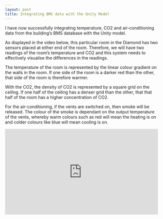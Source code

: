 ```yaml
---
layout: post
title: Integrating BMS data with the Unity Model
---
```


I have now successfully integrating temperature, CO2 and air-conditioning data from the building’s BMS database with the Unity model.

As displayed in the video below, this particular room in the Diamond has two sensors placed at either end of the room. Therefore, we will have two readings of the room’s temperature and CO2 and this system needs to effectively visualise the differences in the readings.

The temperature of the room is represented by the linear colour gradient on the walls in the room. If one side of the room is a darker red than the other, that side of the room is therefore warmer. 

With the CO2, the density of CO2 is represented by a square grid on the ceiling. If one half of the ceiling has a denser grid than the other, that that half of the room has a higher concentration of CO2. 

For the air-conditioning, if the vents are switched on, then smoke will be released. The colour of the smoke is dependant on the output temperature of the vents, whereby warm colours such as red will mean the heating is on and colder colours like blue will mean cooling is on. 

<style>.embed-container { position: relative; padding-bottom: 56.25%; height: 0; overflow: hidden; max-width: 100%; } .embed-container iframe, .embed-container object, .embed-container embed { position: absolute; top: 0; left: 0; width: 100%; height: 100%; }</style><div class='embed-container'><iframe src='https://www.youtube.com/embed/yzIWKSmEzgQ?autoplay=1&loop=1' frameborder='0' allowfullscreen></iframe></div>

